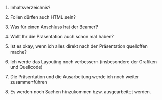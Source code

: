 1. Inhaltsverzeichnis?
2. Folien dürfen auch HTML sein?
3. Was für einen Anschluss hat der Beamer?
4. Wollt Ihr die Präsentation auch schon mal haben?

5. Ist es okay, wenn ich alles direkt nach der Präsentation quelloffen mache?
6. Ich werde das Layouting noch verbessern (insbesondere der Grafiken und Quellcode)
7. Die Präsentation und die Ausarbeitung werde ich noch weiter zusammenführen
8. Es werden noch Sachen hinzukommen bzw. ausgearbeitet werden.
